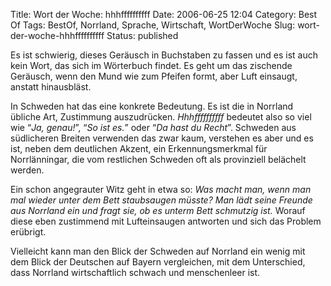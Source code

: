 Title: Wort der Woche: hhhffffffffff
Date: 2006-06-25 12:04
Category: Best Of
Tags: BestOf, Norrland, Sprache, Wirtschaft, WortDerWoche
Slug: wort-der-woche-hhhffffffffff
Status: published

Es ist schwierig, dieses Geräusch in Buchstaben zu fassen und es ist
auch kein Wort, das sich im Wörterbuch findet. Es geht um das zischende
Geräusch, wenn den Mund wie zum Pfeifen formt, aber Luft einsaugt,
anstatt hinausbläst.

In Schweden hat das eine konkrete Bedeutung. Es ist die in Norrland
übliche Art, Zustimmung auszudrücken. *Hhhffffffffff* bedeutet also so
viel wie “*Ja, genau!*”, “*So ist es.*” oder “*Da hast du Recht*”.
Schweden aus südlicheren Breiten verwenden das zwar kaum, verstehen es
aber und es ist, neben dem deutlichen Akzent, ein Erkennungsmerkmal für
Norrlänningar, die vom restlichen Schweden oft als provinziell belächelt
werden.

Ein schon angegrauter Witz geht in etwa so: *Was macht man, wenn man mal
wieder unter dem Bett staubsaugen müsste? Man lädt seine Freunde aus
Norrland ein und fragt sie, ob es unterm Bett schmutzig ist.* Worauf
diese eben zustimmend mit Lufteinsaugen antworten und sich das Problem
erübrigt.

Vielleicht kann man den Blick der Schweden auf Norrland ein wenig mit
dem Blick der Deutschen auf Bayern vergleichen, mit dem Unterschied,
dass Norrland wirtschaftlich schwach und menschenleer ist.

